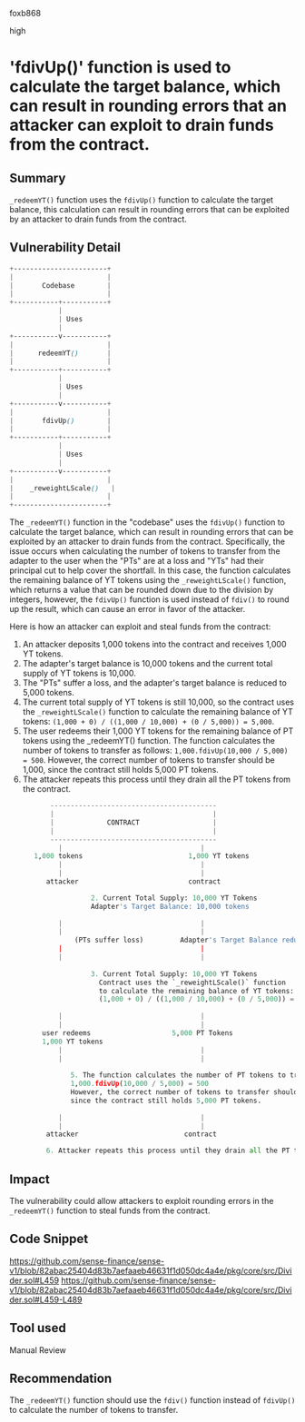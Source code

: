 foxb868

high

# 'fdivUp()' function is used to calculate the target balance, which can result in rounding errors that an attacker can exploit to drain funds from the contract.

## Summary
`_redeemYT()` function uses the `fdivUp()` function to calculate the target balance, this calculation can result in rounding errors that can be exploited by an attacker to drain funds from the contract.

## Vulnerability Detail
```scss
+-----------------------+
|                       |
|       Codebase        |
|                       |
+-----------+-----------+
            |
            | Uses
            |
+-----------v-----------+
|                       |
|      redeemYT()       |
|                       |
+-----------+-----------+
            |
            | Uses
            |
+-----------v-----------+
|                       |
|       fdivUp()        |
|                       |
+-----------+-----------+
            |
            | Uses
            |
+-----------v-----------+
|                       |
|    _reweightLScale()   |
|                       |
+-----------------------+
```
The `_redeemYT()` function in the "codebase" uses the `fdivUp()` function to calculate the target balance, which can result in rounding errors that can be exploited by an attacker to drain funds from the contract. Specifically, the issue occurs when calculating the number of tokens to transfer from the adapter to the user when the "PTs" are at a loss and "YTs" had their principal cut to help cover the shortfall.
In this case, the function calculates the remaining balance of YT tokens using the `_reweightLScale()` function, which returns a value that can be rounded down due to the division by integers, however, the `fdivUp()` function is used instead of `fdiv()` to round up the result, which can cause an error in favor of the attacker.

Here is how an attacker can exploit and steal funds from the contract:

1. An attacker deposits 1,000 tokens into the contract and receives 1,000 YT tokens.
2. The adapter's target balance is 10,000 tokens and the current total supply of YT tokens is 10,000.
3. The "PTs" suffer a loss, and the adapter's target balance is reduced to 5,000 tokens.
4. The current total supply of YT tokens is still 10,000, so the contract uses the `_reweightLScale()` function to calculate the remaining balance of YT tokens: `(1,000 + 0) / ((1,000 / 10,000) + (0 / 5,000)) = 5,000`.
5. The user redeems their 1,000 YT tokens for the remaining balance of PT tokens using the _redeemYT() function. The function calculates the number of tokens to transfer as follows: `1,000.fdivUp(10,000 / 5,000) = 500`.
However, the correct number of tokens to transfer should be 1,000, since the contract still holds 5,000 PT tokens.
6. The attacker repeats this process until they drain all the PT tokens from the contract.
```python
          -----------------------------------------
          |                                       |
          |             CONTRACT                  |
          |                                       |
          -----------------------------------------
            |                                  |
      1,000 tokens                          1,000 YT tokens
            |                                  |
            |                                  |
         attacker                           contract

                    2. Current Total Supply: 10,000 YT Tokens
                    Adapter's Target Balance: 10,000 tokens
                              
            |                                  |
            |                                  |
                (PTs suffer loss)         Adapter's Target Balance reduced to 5,000 tokens
            |                                  |
            |                                  |
                              
                    3. Current Total Supply: 10,000 YT Tokens
                      Contract uses the `_reweightLScale()` function 
                      to calculate the remaining balance of YT tokens: 
                      (1,000 + 0) / ((1,000 / 10,000) + (0 / 5,000)) = 5,000
                              
            |                                  |
            |                                  |
        user redeems                    5,000 PT Tokens
        1,000 YT tokens                       
            |                                  |
            |                                  |
                              
               5. The function calculates the number of PT tokens to transfer as follows: 
               1,000.fdivUp(10,000 / 5,000) = 500
               However, the correct number of tokens to transfer should be 1,000, 
               since the contract still holds 5,000 PT tokens. 
                              
            |                                  |
            |                                  |
         attacker                          contract

         6. Attacker repeats this process until they drain all the PT tokens from the contract.
```
## Impact
The vulnerability could allow attackers to exploit rounding errors in the `_redeemYT()` function to steal funds from the contract.

## Code Snippet
https://github.com/sense-finance/sense-v1/blob/82abac25404d83b7aefaaeb46631f1d050dc4a4e/pkg/core/src/Divider.sol#L459
https://github.com/sense-finance/sense-v1/blob/82abac25404d83b7aefaaeb46631f1d050dc4a4e/pkg/core/src/Divider.sol#L459-L489
## Tool used

Manual Review

## Recommendation
The `_redeemYT()` function should use the `fdiv()` function instead of `fdivUp()` to calculate the number of tokens to transfer.
